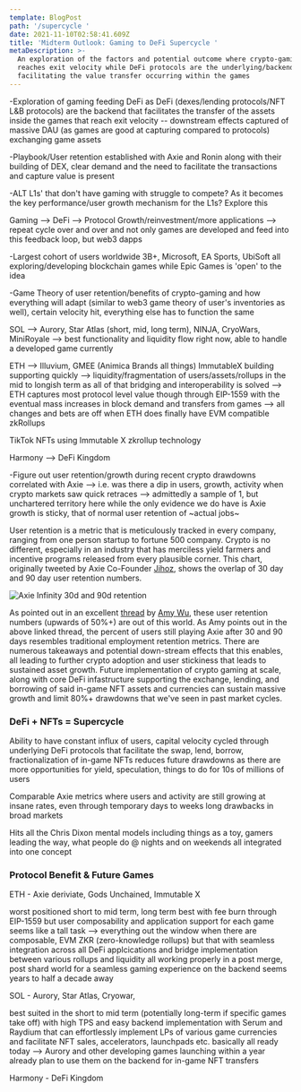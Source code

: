```yaml
---
template: BlogPost
path: '/supercycle '
date: 2021-11-10T02:58:41.609Z
title: 'Midterm Outlook: Gaming to DeFi Supercycle '
metaDescription: >-
  An exploration of the factors and potential outcome where crypto-gaming
  reaches exit velocity while DeFi protocols are the underlying/backend
  facilitating the value transfer occurring within the games
---
```

\-Exploration of gaming feeding DeFi as DeFi (dexes/lending protocols/NFT L&B protocols) are the backend that facilitates the transfer of the assets inside the games that reach exit velocity -- downstream effects captured of massive DAU (as games are good at capturing compared to protocols) exchanging game assets 

\-Playbook/User retention established with Axie and Ronin along with their building of DEX, clear demand and the need to facilitate the transactions and capture value is present 

\-ALT L1s' that don't have gaming with struggle to compete? As it becomes the key performance/user growth mechanism for the L1s?  Explore this

Gaming --> DeFi --> Protocol Growth/reinvestment/more applications --> repeat cycle over and over and not only games are developed and feed into this feedback loop, but web3 dapps 

\-Largest cohort of users worldwide 3B+, Microsoft, EA Sports, UbiSoft all exploring/developing blockchain games while Epic Games is 'open' to the idea 

\-Game Theory of user retention/benefits of crypto-gaming and how everything will adapt (similar to web3 game theory of user's inventories as well), certain velocity hit, everything else has to function the same

SOL --> Aurory, Star Atlas (short, mid, long term), NINJA, CryoWars, MiniRoyale --> best functionality and liquidity flow right now, able to handle a developed game currently

ETH --> Illuvium, GMEE (Animica Brands all things) ImmutableX building supporting quickly --> liquidity/fragmentation of users/assets/rollups in the mid to longish term as all of that bridging and interoperability is solved --> ETH captures most protocol level value though through EIP-1559 with the eventual mass increases in block demand and transfers from games --> all changes and bets are off when ETH does finally have EVM compatible zkRollups

TikTok NFTs using Immutable X zkrollup technology 

Harmony --> DeFi Kingdom 

\-Figure out user retention/growth during recent crypto drawdowns correlated with Axie --> i.e. was there a dip in users, growth, activity when crypto markets saw quick retraces --> admittedly a sample of 1, but unchartered territory here while the only evidence we do have is Axie growth is sticky, that of normal user retention of \~actual jobs\~ 



User retention is a metric that is meticulously tracked in every company, ranging from one person startup to fortune 500 company.  Crypto is no different, especially in an industry that has merciless yield farmers and incentive programs released from every plausible corner.  This chart, originally tweeted by Axie Co-Founder [Jihoz](https://twitter.com/Jihoz_Axie), shows the overlap of 30 day and 90 day user retention numbers.  

![Axie Infinity 30d and 90d retention ](/assets/axie_retention.jpeg "Axie Retention Numbers ")

As pointed out in an excellent [thread](https://twitter.com/amytongwu/status/1441968454920118274/photo/1) by [Amy Wu](https://twitter.com/amytongwu), these user retention numbers (upwards of 50%+) are out of this world.  As Amy points out in the above linked thread, the percent of users still playing Axie after 30 and 90 days resembles traditional employment retention metrics.  There are numerous takeaways and potential down-stream effects that this enables, all leading to further crypto adoption and user stickiness that leads to sustained asset growth.  Future implementation of crypto gaming at scale, along with core DeFi infastructure supporting the exchange, lending, and borrowing of said in-game NFT assets and currencies can sustain massive growth and limit 80%+ drawdowns that we've seen in past market cycles.  



### DeFi + NFTs = Supercycle 

Ability to have constant influx of users, capital velocity cycled through underlying DeFi protocols that facilitate the swap, lend, borrow, fractionalization of in-game NFTs reduces future drawdowns as there are more opportunities for yield,  speculation, things to do for 10s of millions of users

Comparable Axie metrics where users and activity are still growing at insane rates, even through temporary days to weeks long drawbacks in broad markets 

Hits all the Chris Dixon mental models including things as a toy, gamers leading the way, what people do @ nights and on weekends all integrated into one concept 

### Protocol Benefit & Future Games 

ETH - Axie deriviate, Gods Unchained, Immutable X 

worst positioned short to mid term, long term best with fee burn through EIP-1559 but user composability and application support for each game seems like a tall task --> everything out the window when there are composable, EVM ZKR (zero-knowledge rollups) but that with seamless integration across all DeFi applcications and bridge implementation between various rollups and liquidity all working properly in a post merge, post shard world for a seamless gaming experience on the backend seems years to half a decade away 

SOL - Aurory, Star Atlas, Cryowar, 

best suited in the short to mid term (potentially long-term if specific games take off) with high TPS and easy backend implementation with Serum and Raydium that can effortlessly implement LPs of various game currencies and facilitate NFT sales, accelerators, launchpads etc. basically all ready today --> Aurory and other developing games launching within a year already plan to use them on the backend for in-game NFT transfers 

Harmony - DeFi Kingdom
